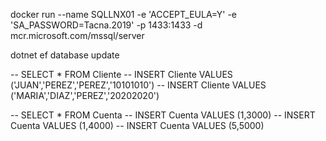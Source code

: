 
docker run --name SQLLNX01 -e 'ACCEPT_EULA=Y' -e 'SA_PASSWORD=Tacna.2019' -p 1433:1433 -d mcr.microsoft.com/mssql/server

dotnet ef database update

-- SELECT * FROM Cliente
-- INSERT Cliente VALUES ('JUAN','PEREZ','PEREZ','10101010')
-- INSERT Cliente VALUES ('MARIA','DIAZ','PEREZ','20202020')

-- SELECT * FROM Cuenta
-- INSERT Cuenta VALUES (1,3000)
-- INSERT Cuenta VALUES (1,4000)
-- INSERT Cuenta VALUES (5,5000)